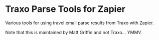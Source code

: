# Traxo Parse Tools for Zapier
Various tools for using travel email parse results from Traxo with Zapier.

Note that this is maintained by Matt Griffin and not Traxo... YMMV
